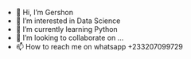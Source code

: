 - 👋 Hi, I’m Gershon
- 👀 I’m interested in Data Science
- 🌱 I’m currently learning Python
- 💞️ I’m looking to collaborate on ...
- 📫 How to reach me on whatsapp +233207099729 

<!---
Pantera0747/Pantera0747 is a ✨ special ✨ repository because its `README.md` (this file) appears on your GitHub profile.
You can click the Preview link to take a look at your changes.
--->
